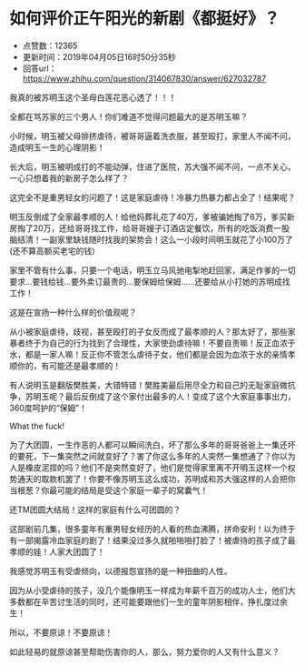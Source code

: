 # 如何评价正午阳光的新剧《都挺好》？
- 点赞数：12365
- 更新时间：2019年04月05日16时50分35秒
- 回答url：https://www.zhihu.com/question/314067830/answer/627032787
<body>
 <p data-pid="9-gom--4">我真的被苏明玉这个圣母白莲花恶心透了！！！</p>
 <p data-pid="P-FPjSn5">全都在骂苏家的三个男人！你们难道不觉得问题最大的是苏明玉嘛？</p>
 <p data-pid="lf-NhNUm">小时候，明玉被父母排挤虐待，被哥哥逼着洗衣服，甚至殴打，家里人不闻不问，造成明玉一生的心理阴影！</p>
 <p data-pid="S_QFNZsM">长大后，明玉被明成打的不能动弹，住进了医院，苏大强不闻不问，一点不关心，一心只想着我的新房子怎么样了？</p>
 <p data-pid="MqfUaO4J">这完全不是重男轻女的问题了！这是家庭虐待！冷暴力热暴力都占全了！结果呢？</p>
 <p data-pid="4kKfc2ov">明玉反倒成了全家最孝顺的人！给他妈葬礼花了40万，爹被骗她掏了6万，爹买新房掏了20万，还给哥哥找工作，给哥哥嫂子订酒店定餐饮，所有的吃饭消费一股脑结清！一副家里缺钱随时找我的架势会！这么一小段时间明玉就花了小100万了(还不算高额买老宅的钱）</p>
 <p data-pid="flxiwu8D">家里不管有什么事，只要一个电话，明玉立马风驰电掣地赶回家，满足作爹的一切要求…要钱给钱…要外卖订最贵的…要保姆给保姆……还要给从小打她的苏明成找工作！</p>
 <p data-pid="FxJq2uIL">这是在宣扬一种什么样的价值观呢？</p>
 <p data-pid="cSMVctQi">从小被家庭虐待，歧视，甚至殴打的子女反而成了最孝顺的人？那太好了，那些家暴者终于为自己的行为找到了合理性，大家使劲虐待嘛！不要自责嘛！反正血浓于水，都是一家人嘛！反正你不管怎么虐待子女，他们都是会因为血浓于水的亲情孝顺你的，有可能还是最孝顺的！</p>
 <p data-pid="pWPBQ51D">有人说明玉是翻版樊胜美，大错特错！樊胜美最后用尽全力和自己的无耻家庭做抗争，苏明玉呢？最后反倒成了这个家付出最多的人！变成了这个大家庭事事出力，360度呵护的“保姆”！</p>
 <p data-pid="BenHzFbC">What the fuck!</p>
 <p data-pid="2NZzRjBq">为了大团圆，一生作恶的人都可以瞬间洗白，坏了那么多年的哥哥爸爸上一集还坏的要死，下一集突然之间就变好了？害了你这么多年的人突然一集想通了？你以为人是橡皮泥捏的吗？他们不是突然变好了，他们是觉得家里离不开明玉这样一个权势通天的取款机罢了！你要不像苏明玉这么成功，苏明成和苏大强这样的人会把你当根葱？你最可能的结局是受这个家庭一辈子的窝囊气！</p>
 <p data-pid="svmxW0M3">还TM团圆大结局！这样的家庭有什么可团圆的？</p>
 <p data-pid="V_YbaOUX">这部剧前几集，很多童年有重男轻女经历的人看的热血沸腾，拼命安利！以为终于有一部揭露冷血家庭的剧了！结果没过多久就啪啪啪打脸了！被虐待的孩子成了最孝顺的娃！人家大团圆了！</p>
 <p data-pid="54mMdluS">我感觉苏明玉有受虐倾向，以德报怨宣扬的是一种扭曲的人性。</p>
 <p data-pid="XowM31Rz">因为从小受虐待的孩子，没几个能像明玉一样成为年薪千百万的成功人士，他们大多数都在辛苦讨生活的同时，还可能要跟他们一生的童年阴影相伴，挣扎度过余生！</p>
 <p data-pid="Z4hYXCCJ">所以，不要原谅！不要原谅！</p>
 <p data-pid="YbBPELOC">如此轻易的就原谅甚至帮助伤害你的人，那么，努力爱你的人又有什么意义？</p>
</body>